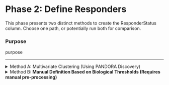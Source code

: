 # Phase 2: Define Responders

This phase presents two distinct methods to create the ResponderStatus column. Choose one path, or potentially run both for comparison.

### Purpose

purpose

***

<details>

<summary>Method A: Multivariate Clustering (Using PANDORA Discovery)</summary>

#### Cluster Individuals Based on Immune Response

1. steps

#### Visualize Response Clusters

1. steps

</details>

<details>

<summary>Method B: <strong>Manual Definition Based on Biological Thresholds (Requires manual pre-processing)</strong></summary>

#### Define Responder Status Rule

1. steps

#### Implement the Rule

1. steps

#### Verify Definition

1.

</details>

